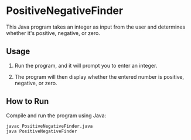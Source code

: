 # PositiveNegativeFinder

This Java program takes an integer as input from the user and determines whether it's positive, negative, or zero.

## Usage

1. Run the program, and it will prompt you to enter an integer.

2. The program will then display whether the entered number is positive, negative, or zero.

## How to Run

Compile and run the program using Java:

```bash
javac PositiveNegativeFinder.java
java PositiveNegativeFinder
